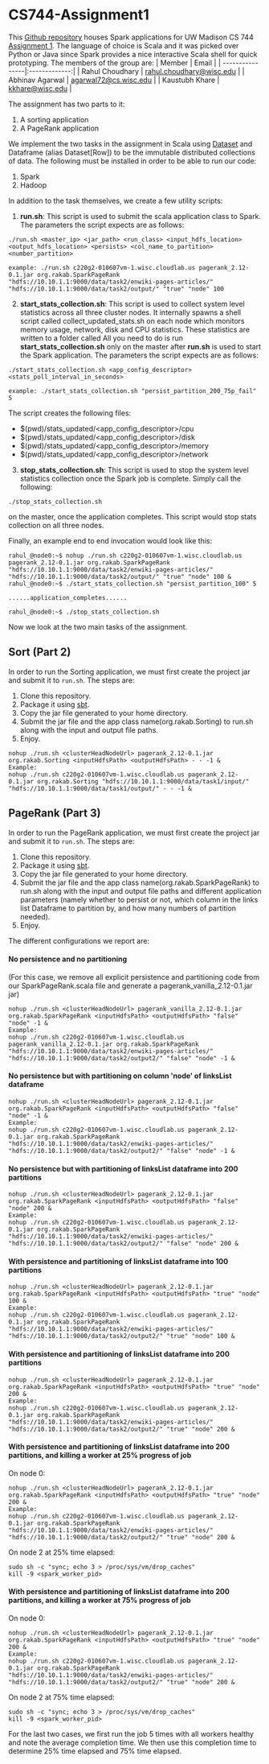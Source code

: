# CS744-Assignment1

This [Github repository](https://github.com/i-am-rahul/CS744-Assignment1/tree/master) houses Spark applications for UW Madison CS 744 [Assignment 1](https://pages.cs.wisc.edu/~shivaram/cs744-fa21/assignment1.html). The language of choice is Scala and it was picked over Python or Java since Spark provides a nice interactive Scala shell for quick prototyping. The members of the group are:
| Member          | Email         | 
| ----------------|:-------------:| 
| Rahul Choudhary | rahul.choudhary@wisc.edu | 
| Abhinav Agarwal | agarwal72@cs.wisc.edu      | 
| Kaustubh Khare  | kkhare@wisc.edu      | 

The assignment has two parts to it:
1) A sorting application
2) A PageRank application

We implement the two tasks in the assignment in Scala using [Dataset](https://spark.apache.org/docs/latest/api/scala/org/apache/spark/sql/Dataset.html) and Dataframe (alias Dataset[Row]) to be the immutable distributed collections of data. The following must be installed in order to be able to run our code:
1) Spark
2) Hadoop

In addition to the task themselves, we create a few utility scripts:
1) **run.sh**: This script is used to submit the scala application class to Spark. The parameters the script expects are as follows:
```shell
./run.sh <master_ip> <jar_path> <run_class> <input_hdfs_location> <output_hdfs_location> <persists> <col_name_to_partition> <number_partition>
```

```shell
example: ./run.sh c220g2-010607vm-1.wisc.cloudlab.us pagerank_2.12-0.1.jar org.rakab.SparkPageRank "hdfs://10.10.1.1:9000/data/task2/enwiki-pages-articles/" "hdfs://10.10.1.1:9000/data/task2/output/" "true" "node" 100 
```

2) **start_stats_collection.sh**: This script is used to collect system level statistics across all three cluster nodes. It internally spawns a shell script called collect_updated_stats.sh on each node which monitors memory usage, network, disk and CPU statistics. These statistics are written to a folder called  All you need to do is run **start_stats_collection.sh** only on the master after **run.sh** is used to start the Spark application. The parameters the script expects are as follows:
```shell
./start_stats_collection.sh <app_config_descriptor> <stats_poll_interval_in_seconds>
```

```shell
example: ./start_stats_collection.sh "persist_partition_200_75p_fail" 5
```
The script creates the following files: 
* $(pwd)/stats_updated/<app_config_descriptor>/cpu
* $(pwd)/stats_updated/<app_config_descriptor>/disk
* $(pwd)/stats_updated/<app_config_descriptor>/memory
* $(pwd)/stats_updated/<app_config_descriptor>/network

3) **stop_stats_collection.sh**: This script is used to stop the system level statistics collection once the Spark job is complete. Simply call the following:
```shell
./stop_stats_collection.sh
```
on the master, once the application completes. This script would stop stats collection on all three nodes.

Finally, an example end to end invocation would look like this:

```shell
rahul_@node0:~$ nohup ./run.sh c220g2-010607vm-1.wisc.cloudlab.us pagerank_2.12-0.1.jar org.rakab.SparkPageRank "hdfs://10.10.1.1:9000/data/task2/enwiki-pages-articles/" "hdfs://10.10.1.1:9000/data/task2/output/" "true" "node" 100 &
rahul_@node0:~$ ./start_stats_collection.sh "persist_partition_100" 5

......application_completes......

rahul_@node0:~$ ./stop_stats_collection.sh
```

Now we look at the two main tasks of the assignment.

## Sort (Part 2)

In order to run the Sorting application, we must first create the project jar and submit it to `run.sh`. The steps are:
1. Clone this repository.
2. Package it using [sbt](https://alvinalexander.com/scala/sbt-how-to-compile-run-package-scala-project/).
3. Copy the jar file generated to your home directory.
4. Submit the jar file and the app class name(org.rakab.Sorting) to run.sh along with the input and output file paths.
5. Enjoy.
```shell
nohup ./run.sh <clusterHeadNodeUrl> pagerank_2.12-0.1.jar org.rakab.Sorting <inputHdfsPath> <outputHdfsPath> - - -1 &
Example:
nohup ./run.sh c220g2-010607vm-1.wisc.cloudlab.us pagerank_2.12-0.1.jar org.rakab.Sorting "hdfs://10.10.1.1:9000/data/task1/input/" "hdfs://10.10.1.1:9000/data/task1/output/" - - -1 &
```

## PageRank (Part 3)

In order to run the PageRank application, we must first create the project jar and submit it to `run.sh`. The steps are:
1. Clone this repository.
2. Package it using [sbt](https://alvinalexander.com/scala/sbt-how-to-compile-run-package-scala-project/).
3. Copy the jar file generated to your home directory.
4. Submit the jar file and the app class name(org.rakab.SparkPageRank) to run.sh along with the input and output file paths and different application parameters (namely whether to persist or not, which column in the links list Dataframe to partition by, and how many numbers of partition needed).
5. Enjoy.

The different configurations we report are:
#### No persistence and no partitioning
(For this case, we remove all explicit persistence and partitioning code from our SparkPageRank.scala file and generate a pagerank_vanilla_2.12-0.1.jar jar)
```shell
nohup ./run.sh <clusterHeadNodeUrl> pagerank_vanilla_2.12-0.1.jar org.rakab.SparkPageRank <inputHdfsPath> <outputHdfsPath> "false" "node" -1 &
Example:
nohup ./run.sh c220g2-010607vm-1.wisc.cloudlab.us pagerank_vanilla_2.12-0.1.jar org.rakab.SparkPageRank "hdfs://10.10.1.1:9000/data/task2/enwiki-pages-articles/" "hdfs://10.10.1.1:9000/data/task2/output2/" "false" "node" -1 &
```

#### No persistence but with partitioning on column 'node' of linksList dataframe
```shell
nohup ./run.sh <clusterHeadNodeUrl> pagerank_2.12-0.1.jar org.rakab.SparkPageRank <inputHdfsPath> <outputHdfsPath> "false" "node" -1 &
Example:
nohup ./run.sh c220g2-010607vm-1.wisc.cloudlab.us pagerank_2.12-0.1.jar org.rakab.SparkPageRank "hdfs://10.10.1.1:9000/data/task2/enwiki-pages-articles/" "hdfs://10.10.1.1:9000/data/task2/output2/" "false" "node" -1 &
```

#### No persistence but with partitioning of linksList dataframe into 200 partitions
```shell
nohup ./run.sh <clusterHeadNodeUrl> pagerank_2.12-0.1.jar org.rakab.SparkPageRank <inputHdfsPath> <outputHdfsPath> "false" "node" 200 &
Example:
nohup ./run.sh c220g2-010607vm-1.wisc.cloudlab.us pagerank_2.12-0.1.jar org.rakab.SparkPageRank "hdfs://10.10.1.1:9000/data/task2/enwiki-pages-articles/" "hdfs://10.10.1.1:9000/data/task2/output2/" "false" "node" 200 &
```

#### With persistence and partitioning of linksList dataframe into 100 partitions
```shell
nohup ./run.sh <clusterHeadNodeUrl> pagerank_2.12-0.1.jar org.rakab.SparkPageRank <inputHdfsPath> <outputHdfsPath> "true" "node" 100 &
Example:
nohup ./run.sh c220g2-010607vm-1.wisc.cloudlab.us pagerank_2.12-0.1.jar org.rakab.SparkPageRank "hdfs://10.10.1.1:9000/data/task2/enwiki-pages-articles/" "hdfs://10.10.1.1:9000/data/task2/output2/" "true" "node" 100 &
```

#### With persistence and partitioning of linksList dataframe into 200 partitions
```shell
nohup ./run.sh <clusterHeadNodeUrl> pagerank_2.12-0.1.jar org.rakab.SparkPageRank <inputHdfsPath> <outputHdfsPath> "true" "node" 200 &
Example:
nohup ./run.sh c220g2-010607vm-1.wisc.cloudlab.us pagerank_2.12-0.1.jar org.rakab.SparkPageRank "hdfs://10.10.1.1:9000/data/task2/enwiki-pages-articles/" "hdfs://10.10.1.1:9000/data/task2/output2/" "true" "node" 200 &
```

#### With persistence and partitioning of linksList dataframe into 200 partitions, and killing a worker at 25% progress of job
On node 0:
```shell
nohup ./run.sh <clusterHeadNodeUrl> pagerank_2.12-0.1.jar org.rakab.SparkPageRank <inputHdfsPath> <outputHdfsPath> "true" "node" 200 &
Example:
nohup ./run.sh c220g2-010607vm-1.wisc.cloudlab.us pagerank_2.12-0.1.jar org.rakab.SparkPageRank "hdfs://10.10.1.1:9000/data/task2/enwiki-pages-articles/" "hdfs://10.10.1.1:9000/data/task2/output2/" "true" "node" 200 &
```

On node 2 at 25% time elapsed: 
```shell
sudo sh -c "sync; echo 3 > /proc/sys/vm/drop_caches"
kill -9 <spark_worker_pid>
```

#### With persistence and partitioning of linksList dataframe into 200 partitions, and killing a worker at 75% progress of job
On node 0:
```shell
nohup ./run.sh <clusterHeadNodeUrl> pagerank_2.12-0.1.jar org.rakab.SparkPageRank <inputHdfsPath> <outputHdfsPath> "true" "node" 200 &
Example:
nohup ./run.sh c220g2-010607vm-1.wisc.cloudlab.us pagerank_2.12-0.1.jar org.rakab.SparkPageRank "hdfs://10.10.1.1:9000/data/task2/enwiki-pages-articles/" "hdfs://10.10.1.1:9000/data/task2/output2/" "true" "node" 200 &
```

On node 2 at 75% time elapsed: 
```shell
sudo sh -c "sync; echo 3 > /proc/sys/vm/drop_caches"
kill -9 <spark_worker_pid>
```
For the last two cases, we first run the job 5 times with all workers healthy and note the average completion time. We then use this completion time to determine 25% time elapsed and 75% time elapsed.

